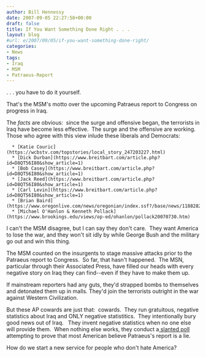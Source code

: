 ```yaml
---
author: Bill Hennessy
date: 2007-09-05 22:27:58+00:00
draft: false
title: If You Want Something Done Right . . .
layout: blog
#url: e/2007/09/05/if-you-want-something-done-right/
categories:
- News
tags:
- Iraq
- MSM
- Patraeus-Report
---
```


. . . you have to do it yourself.

That's the MSM's motto over the upcoming Patraeus report to Congress on progress in Iraq.

The _facts_ are obvious:  since the surge and offensive began, the terrorists in Iraq have become less effective.  The surge and the offensive are working.  Those who agree with this view inlude these liberals and Democrats:



	  * [Katie Couric](https://wcbstv.com/topstories/local_story_247203227.html)
	  * [Dick Durban](https://www.breitbart.com/article.php?id=D8QT56I80&show_article=1)
	  * [Bob Casey](https://www.breitbart.com/article.php?id=D8QT56I80&show_article=1)
	  * [Jack Reed](https://www.breitbart.com/article.php?id=D8QT56I80&show_article=1)
	  * [Carl Levin](https://www.breitbart.com/article.php?id=D8QT56I80&show_article=1)
	  * [Brian Baird](https://www.oregonlive.com/news/oregonian/index.ssf?/base/news/1188282391177620.xml&coll=7)
	  * [Michael O'Hanlon & Kenneth Pollack](https://www.brookings.edu/views/op-ed/ohanlon/pollack20070730.htm)

I can't the MSM disagree, but I can say they don't care.  They want America to lose the war, and they won't sit idly by while George Bush and the military go out and win this thing.

The MSM counted on the insurgents to stage massive attacks prior to the Patraeus report to Congress.  So far, that hasn't happened.  The MSN, particular through their Associated Press, have filled our heads with every negative story on Iraq they can find--even if they have to make them up. 

If mainstream reporters had any guts, they'd strapped bombs to themselves and detonated them up in malls. They'd join the terrorists outright in the war against Western Civilization. 

But these AP cowards are just that:  cowards.  They run gratuitous, negative statistics about Iraq and ONLY negative statistitics.  They intentionally bury good news out of Iraq.   They invent negative statistics when no one else will provide them.  When nothing else works, they conduct a[ slanted poll ](https://www.cnn.com/2007/POLITICS/08/16/poll.iraq.report/index.html?iref=newssearch)attempting to prove that most American believe Patraeus's report is a lie.   

How do we start a new service for people who don't hate America?
